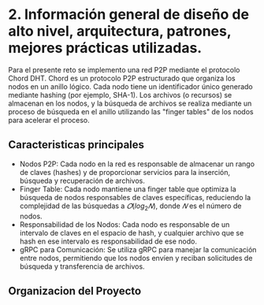 # 2. Información general de diseño de alto nivel, arquitectura, patrones, mejores prácticas utilizadas.

Para el presente reto se implemento una red P2P mediante el protocolo Chord DHT. Chord es un protocolo P2P estructurado que organiza los nodos en un anillo lógico. Cada nodo tiene un identificador único generado mediante hashing (por ejemplo, SHA-1). Los archivos (o recursos) se almacenan en los nodos, y la búsqueda de archivos se realiza mediante un proceso de búsqueda en el anillo utilizando las "finger tables" de los nodos para acelerar el proceso.

## Caracteristicas principales
- Nodos P2P: Cada nodo en la red es responsable de almacenar un rango de claves (hashes) y de proporcionar servicios para la inserción, búsqueda y recuperación de archivos.
- Finger Table: Cada nodo mantiene una finger table que optimiza la búsqueda de nodos responsables de claves específicas, reduciendo la complejidad de las búsquedas a $𝑂(log_{2}𝑁)$, donde $𝑁$ es el número de nodos.
- Responsabilidad de los Nodos: Cada nodo es responsable de un intervalo de claves en el espacio de hash, y cualquier archivo que se hash en ese intervalo es responsabilidad de ese nodo.
- gRPC para Comunicación: Se utiliza gRPC para manejar la comunicación entre nodos, permitiendo que los nodos envíen y reciban solicitudes de búsqueda y transferencia de archivos.

## Organizacion del Proyecto
